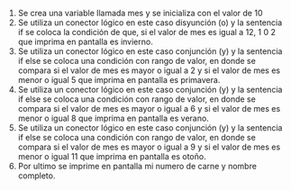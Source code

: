 1.	Se crea una variable llamada mes y se inicializa con el valor de 10
2.	Se utiliza un conector lógico en este caso disyunción (o) y la sentencia if se coloca la condición de que, si el valor de mes es igual a 12, 1 0 2 que imprima en pantalla es invierno.
3.	Se utiliza un conector lógico en este caso conjunción (y) y la sentencia if else se coloca una condición con rango de valor, en donde se compara si el valor de mes es mayor o igual a 2 y si el valor de mes es menor o igual 5 que imprima en pantalla es primavera.
4.	Se utiliza un conector lógico en este caso conjunción (y) y la sentencia if else se coloca una condición con rango de valor, en donde se compara si el valor de mes es mayor o igual a 6 y si el valor de mes es menor o igual 8 que imprima en pantalla es verano.
5.	Se utiliza un conector lógico en este caso conjunción (y) y la sentencia if else se coloca una condición con rango de valor, en donde se compara si el valor de mes es mayor o igual a 9 y si el valor de mes es menor o igual 11 que imprima en pantalla es otoño.
6.	Por ultimo se imprime en pantalla mi numero de carne y nombre completo.
